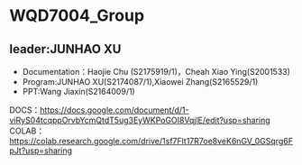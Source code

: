 # WQD7004_Group
## leader:JUNHAO XU

* Documentation：Haojie Chu (S2175919/1)，Cheah Xiao Ying(S2001533)
* Program:JUNHAO XU(S2174087/1),Xiaowei Zhang(S2165529/1)
* PPT:Wang Jiaxin(S2164009/1)

DOCS：https://docs.google.com/document/d/1-viRyS04tcqppOrvbYcmQtdT5ug3EyWKPoGOI8VqjlE/edit?usp=sharing
COLAB：https://colab.research.google.com/drive/1sf7Flt17R7oe8veK6nGV_0GSqrg6FpJt?usp=sharing